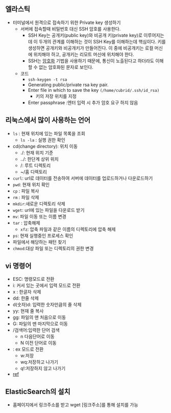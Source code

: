 ## 엘라스틱 

- 터미널에서 원격으로 접속하기 위한 Private key 생성하기
	- 서버에 접속할때 비밀번호 대신 SSH 암호를 사용한다.
		- SSH Key는 공개키(public key)와 비공개 키(private key)로 이루어지는데 이 두개의 관계를 이해하는 것이 SSH Key를 이해하는데 핵심이다. 키를 생성하면 공개키와 비공개키가 만들어진다. 이 중에 비공개키는 로컬 머신에 위치해야 하고, 공개키는 리모트 머신에 위치해야 한다.
		- SSH는 [암호화](https://ko.wikipedia.org/wiki/%EC%95%94%ED%98%B8%ED%99%94 "암호화") 기법을 사용하기 때문에, 통신이 노출된다고 하더라도 이해할 수 없는 암호화된 문자로 보인다.
	- 코드 
		- `ssh-keygen -t rsa`
		- Generating public/private rsa key pair.  
		- Enter file in which to save the key `(/home/cubrid/.ssh/id_rsa)`
			- 키의 저장 위치를 지정
		- Enter passphrase :엔터 입력 시 추가 암호 요구 하지 않음


## 리눅스에서 많이 사용하는 언어
- `ls` : 현재 위치에 있는 파일 목록을 조회
	- `ls -la` : 실행 권한 확인
- cd(change directory): 위치 이동
	- ./: 현재 위치 기준
	- ../: 한단계 상위 위치
	- /: 루트 디렉토리
	- ~/홈 디렉토리
- `curl`: url로 데이터를 전송하여 서버에 데이터를 업로드하거나 다운로드하기
- `pwd`: 현재 위치 확인
- `cp` : 파일 복사
- `rm` : 파일 삭제
- `mkdir`:새로운 디렉토리 삭제
- `wget`: url에 있는 파일을 다운로드 받기
- `mv`: 파일 이동 또는 이름 변경
- `tar` : 압축해제
	- `xfz`: 압축 파일과 같은 이름의 디렉토리에 압축 해제
- `ps`: 현재 실행중인 프로세스 확인
- 파일에서 해당하는 패턴 찾기
- `chmod`:대상 파일 또는 디렉토리의 권한 변경

## vi 명령어
- ESC: 명령모드로 전환
 - i: 커서 있는 곳에서 입력 모드로 전환
- x : 한글자 삭제
- dd: 한줄 삭제
- d(숫자)d: 입력한 숫자만큼의 줄 삭제
- yy: 현재 줄 복사
- gg: 파일의 맨 처음으로 이동
- G: 파일의 맨 마지막으로 이동
- /검색어:입력한 단어 검색
	- n 다음단어로 이동
	- N 이전 단어로 이동
- : ex 모드로 전환
	- w:저장
	- wq:저장하고 나가기
	- q!:저장하지 않고 나가기
- [ref](https://blockdmask.tistory.com/25)


## ElasticSearch의 설치
- 홈페이지에서 링크주소를 받고 wget [링크주소]를 통해 설치를 가능

